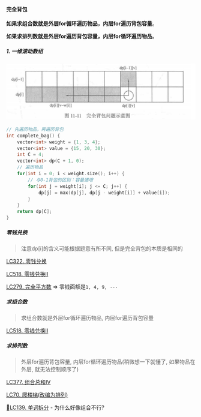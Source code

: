 #### 完全背包

**如果求组合数就是外层for循环遍历物品，内层for遍历背包容量**。

**如果求排列数就是外层for遍历背包容量，内层for循环遍历物品**。


##### 1. 一维滚动数组

<img src="../appendix/完全背包.png">

```CPP
// 先遍历物品，再遍历背包
int complete_bag() {
    vector<int> weight = {1, 3, 4};
    vector<int> value = {15, 20, 30};
    int C = 4;
    vector<int> dp(C + 1, 0);
    // 遍历物品
    for(int i = 0; i < weight.size(); i++) {
        // 与0-1背包的区别：容量递增
        for(int j = weight[i]; j <= C; j++) {
            dp[j] = max(dp[j], dp[j - weight[i]] + value[i]);
        }
    }
    return dp[C];
}
```



##### 零钱兑换
> 注意dp[i]的含义可能根据题意有所不同, 但是完全背包的本质是相同的

[LC322. 零钱兑换](/workspace/322.%E9%9B%B6%E9%92%B1%E5%85%91%E6%8D%A2.cpp)

[LC518. 零钱兑换Ⅱ](/workspace/518.%E9%9B%B6%E9%92%B1%E5%85%91%E6%8D%A2-ii.cpp)

[LC279. 完全平方数](/workspace/279.%E5%AE%8C%E5%85%A8%E5%B9%B3%E6%96%B9%E6%95%B0.cpp) => 零钱面额是`1, 4, 9, ···`



##### 求组合数
>求组合数就是外层for循环遍历物品, 内层for遍历背包容量

[LC518. 零钱兑换Ⅱ](/workspace/518.%E9%9B%B6%E9%92%B1%E5%85%91%E6%8D%A2-ii.cpp)



##### 求排列数
> 外层for遍历背包容量, 内层for循环遍历物品(稍微想一下就懂了, 如果物品在外层, 就无法控制顺序了)

[LC377. 组合总和Ⅳ](/workspace/377.%E7%BB%84%E5%90%88%E6%80%BB%E5%92%8C-%E2%85%B3.cpp)

[LC70. 爬楼梯(改编为排列)](https://programmercarl.com/0070.%E7%88%AC%E6%A5%BC%E6%A2%AF%E5%AE%8C%E5%85%A8%E8%83%8C%E5%8C%85%E7%89%88%E6%9C%AC.html#%E6%80%9D%E8%B7%AF)

[📌LC139. 单词拆分](/workspace/139.%E5%8D%95%E8%AF%8D%E6%8B%86%E5%88%86.cpp) - 为什么好像组合不行?